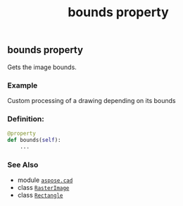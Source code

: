 ﻿---
title: bounds property
second_title: Aspose.CAD for Python via .NET API References
description: 
type: docs
weight: 460
url: /python-net/aspose.cad/rasterimage/bounds/
is_root: false
---

## bounds property


Gets the image bounds.

### Example 


Custom processing of a drawing depending on its bounds
### Definition:
```python
@property
def bounds(self):
    ...
```

### See Also
* module [`aspose.cad`](../../)
* class [`RasterImage`](/cad/python-net/aspose.cad/rasterimage)
* class [`Rectangle`](/cad/python-net/aspose.cad/rectangle)

